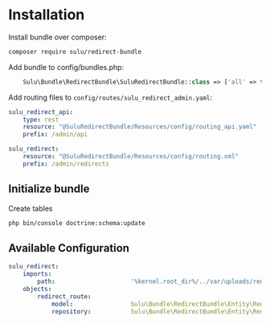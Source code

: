 # Installation

Install bundle over composer:

```bash
composer require sulu/redirect-bundle
```

Add bundle to config/bundles.php:

```php
    Sulu\Bundle\RedirectBundle\SuluRedirectBundle::class => ['all' => true],
```

Add routing files to `config/routes/sulu_redirect_admin.yaml`:

```yml
sulu_redirect_api:
    type: rest
    resource: "@SuluRedirectBundle/Resources/config/routing_api.yaml"
    prefix: /admin/api

sulu_redirect:
    resource: "@SuluRedirectBundle/Resources/config/routing.xml"
    prefix: /admin/redirects
```

## Initialize bundle

Create tables

```bash
php bin/console doctrine:schema:update
```

## Available Configuration

```yml
sulu_redirect:
    imports:
        path:                     '%kernel.root_dir%/../var/uploads/redirects'
    objects:
        redirect_route:
            model:                Sulu\Bundle\RedirectBundle\Entity\RedirectRoute
            repository:           Sulu\Bundle\RedirectBundle\Entity\RedirectRouteRepository
```

